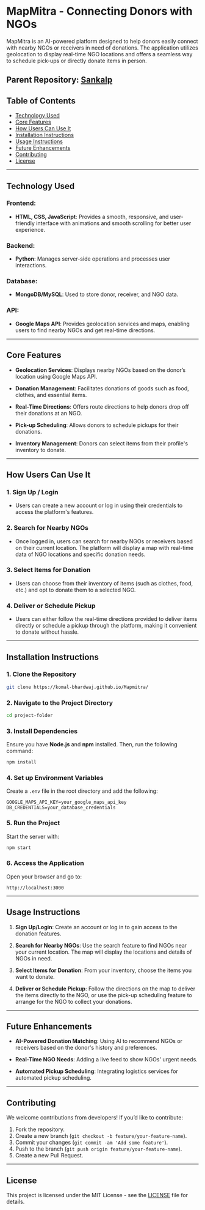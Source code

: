 # MapMitra - Connecting Donors with NGOs

MapMitra is an AI-powered platform designed to help donors easily connect with nearby NGOs or receivers in need of donations. The application utilizes geolocation to display real-time NGO locations and offers a seamless way to schedule pick-ups or directly donate items in person.

## Parent Repository: [Sankalp](https://github.com/LAKSHYA1509/HackIndia-Spark-3-Hackn-Roll)

## Table of Contents

- [Technology Used](#technology-used)
- [Core Features](#core-features)
- [How Users Can Use It](#how-users-can-use-it)
- [Installation Instructions](#installation-instructions)
- [Usage Instructions](#usage-instructions)
- [Future Enhancements](#future-enhancements)
- [Contributing](#contributing)
- [License](#license)

---

## Technology Used

### Frontend:
- **HTML, CSS, JavaScript**: Provides a smooth, responsive, and user-friendly interface with animations and smooth scrolling for better user experience.

### Backend:
- **Python**: Manages server-side operations and processes user interactions.

### Database:
- **MongoDB/MySQL**: Used to store donor, receiver, and NGO data.

### API:
- **Google Maps API**: Provides geolocation services and maps, enabling users to find nearby NGOs and get real-time directions.

---

## Core Features

- **Geolocation Services**: Displays nearby NGOs based on the donor’s location using Google Maps API.
  
- **Donation Management**: Facilitates donations of goods such as food, clothes, and essential items.
  
- **Real-Time Directions**: Offers route directions to help donors drop off their donations at an NGO.

- **Pick-up Scheduling**: Allows donors to schedule pickups for their donations.

- **Inventory Management**: Donors can select items from their profile's inventory to donate.

---

## How Users Can Use It

### 1. Sign Up / Login
- Users can create a new account or log in using their credentials to access the platform's features.

### 2. Search for Nearby NGOs
- Once logged in, users can search for nearby NGOs or receivers based on their current location. The platform will display a map with real-time data of NGO locations and specific donation needs.

### 3. Select Items for Donation
- Users can choose from their inventory of items (such as clothes, food, etc.) and opt to donate them to a selected NGO.

### 4. Deliver or Schedule Pickup
- Users can either follow the real-time directions provided to deliver items directly or schedule a pickup through the platform, making it convenient to donate without hassle.

---

## Installation Instructions

### 1. Clone the Repository
```bash
git clone https://komal-bhardwaj.github.io/Mapmitra/
```

### 2. Navigate to the Project Directory
```bash
cd project-folder
```

### 3. Install Dependencies
Ensure you have **Node.js** and **npm** installed. Then, run the following command:
```bash
npm install
```

### 4. Set up Environment Variables
Create a `.env` file in the root directory and add the following:
```
GOOGLE_MAPS_API_KEY=your_google_maps_api_key
DB_CREDENTIALS=your_database_credentials
```

### 5. Run the Project
Start the server with:
```bash
npm start
```

### 6. Access the Application
Open your browser and go to:
```
http://localhost:3000
```

---

## Usage Instructions

1. **Sign Up/Login**: Create an account or log in to gain access to the donation features.
  
2. **Search for Nearby NGOs**: Use the search feature to find NGOs near your current location. The map will display the locations and details of NGOs in need.

3. **Select Items for Donation**: From your inventory, choose the items you want to donate.

4. **Deliver or Schedule Pickup**: Follow the directions on the map to deliver the items directly to the NGO, or use the pick-up scheduling feature to arrange for the NGO to collect your donations.

---

## Future Enhancements

- **AI-Powered Donation Matching**: Using AI to recommend NGOs or receivers based on the donor's history and preferences.
  
- **Real-Time NGO Needs**: Adding a live feed to show NGOs' urgent needs.
  
- **Automated Pickup Scheduling**: Integrating logistics services for automated pickup scheduling.

---

## Contributing

We welcome contributions from developers! If you’d like to contribute:
1. Fork the repository.
2. Create a new branch (`git checkout -b feature/your-feature-name`).
3. Commit your changes (`git commit -am 'Add some feature'`).
4. Push to the branch (`git push origin feature/your-feature-name`).
5. Create a new Pull Request.

---

## License

This project is licensed under the MIT License - see the [LICENSE](LICENSE) file for details.


